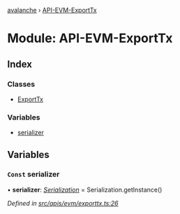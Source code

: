 [avalanche](../README.md) › [API-EVM-ExportTx](api_evm_exporttx.md)

# Module: API-EVM-ExportTx

## Index

### Classes

* [ExportTx](../classes/api_evm_exporttx.exporttx.md)

### Variables

* [serializer](api_evm_exporttx.md#const-serializer)

## Variables

### `Const` serializer

• **serializer**: *[Serialization](../classes/utils_serialization.serialization.md)* = Serialization.getInstance()

*Defined in [src/apis/evm/exporttx.ts:26](https://github.com/ava-labs/avalanchejs/blob/598fbcc/src/apis/evm/exporttx.ts#L26)*
